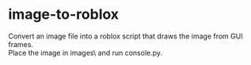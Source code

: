 # image-to-roblox

Convert an image file into a roblox script that draws the image from GUI frames.  
Place the image in images\ and run console.py.
